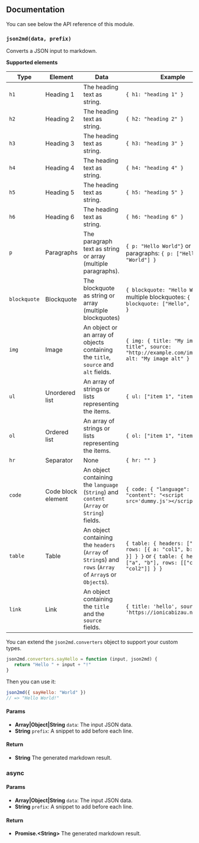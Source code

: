 ## Documentation

You can see below the API reference of this module.

### `json2md(data, prefix)`
Converts a JSON input to markdown.

**Supported elements**

| Type         | Element            | Data                                                                                                                     | Example                                                                                                                                          |
|--------------|--------------------|--------------------------------------------------------------------------------------------------------------------------|--------------------------------------------------------------------------------------------------------------------------------------------------|
| `h1`         | Heading 1          | The heading text as string.                                                                                              | `{ h1: "heading 1" }`                                                                                                                            |
| `h2`         | Heading 2          | The heading text as string.                                                                                              | `{ h2: "heading 2" }`                                                                                                                            |
| `h3`         | Heading 3          | The heading text as string.                                                                                              | `{ h3: "heading 3" }`                                                                                                                            |
| `h4`         | Heading 4          | The heading text as string.                                                                                              | `{ h4: "heading 4" }`                                                                                                                            |
| `h5`         | Heading 5          | The heading text as string.                                                                                              | `{ h5: "heading 5" }`                                                                                                                            |
| `h6`         | Heading 6          | The heading text as string.                                                                                              | `{ h6: "heading 6" }`                                                                                                                            |
| `p`          | Paragraphs         | The paragraph text as string or array (multiple paragraphs).                                                             | `{ p: "Hello World"}` or multiple paragraphs: `{ p: ["Hello", "World"] }`                                                                        |
| `blockquote` | Blockquote         | The blockquote as string or array (multiple blockquotes)                                                                 | `{ blockquote: "Hello World"}` or multiple blockquotes: `{ blockquote: ["Hello", "World"] }`                                                     |
| `img`        | Image              | An object or an array of objects containing the `title`, `source` and `alt`  fields.                                     | `{ img: { title: "My image title", source: "http://example.com/image.png", alt: "My image alt" } }`                                              |
| `ul`         | Unordered list     | An array of strings or lists representing the items.                                                                     | `{ ul: ["item 1", "item 2"] }`                                                                                                                   |
| `ol`         | Ordered list       | An array of strings or lists representing the items.                                                                     | `{ ol: ["item 1", "item 2"] }`                                                                                                                   |
| `hr`         | Separator          | None                                                                                                                     | `{ hr: "" }`                                                                                                                                     |
| `code`       | Code block element | An object containing the `language` (`String`) and `content` (`Array` or `String`)  fields.                              | `{ code: { "language": "html", "content": "<script src='dummy.js'></script>" } }`                                                                |
| `table`      | Table              | An object containing the `headers` (`Array` of `String`s) and `rows` (`Array` of `Array`s or `Object`s).                 | `{ table: { headers: ["a", "b"], rows: [{ a: "col1", b: "col2" }] } }` or `{ table: { headers: ["a", "b"], rows: [["col1", "col2"]] } }`         |
| `link`       | Link               | An object containing the `title` and the `source` fields.                                                                | `{ title: 'hello', source: 'https://ionicabizau.net' }`                                                                                          |

You can extend the `json2md.converters` object to support your custom types.

```js
json2md.converters.sayHello = function (input, json2md) {
   return "Hello " + input + "!"
}
```

Then you can use it:

```js
json2md({ sayHello: "World" })
// => "Hello World!"
```

#### Params

- **Array|Object|String** `data`: The input JSON data.
- **String** `prefix`: A snippet to add before each line.

#### Return
- **String** The generated markdown result.

### async

#### Params

- **Array|Object|String** `data`: The input JSON data.
- **String** `prefix`: A snippet to add before each line.

#### Return
- **Promise.\<String>** The generated markdown result.

